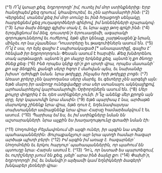 
(^1) _Ո՞վ կտար քեզ, եղբորորդի՛ իմ,
ուտել իմ մոր ստինքներից։
Երբ հանդիպեմ քեզ դրսում, կհամբուրեմ,
եւ չեն արհամարհի ինձ։_
(^2) _Վերցնեմ, տանեմ քեզ իմ մոր տունը
եւ ինձ հղացողի սենյակը,
հարբեցնեմ քեզ յուղագործների գինիով,
իմ նռնենիների օշարակով։_
(^3) _Նրա ձախ ձեռքը գլխիս տակ է,
եւ նրա աջը թող գրկի ինձ։_
(^4) _Երդվեցնում եմ ձեզ, դուստրե՛ր Երուսաղեմի,
ագարակի զորություններով եւ ուժերով,
եթե վեր կենաք, չարթնացնե՛ք նրան,
մինչեւ որ նա չկամենա։_
Դուստրերը եւ թագուհիներն ասում են.
(^5) _Ո՞վ է սա, որ ելել գալիս է սպիտակացած [* անապատից],
գալիս է՝ հենված իր եղբորորդուն։_
Փեսան ասում է հարսին.
_Քեզ խնձորենու տակ արթնացրի.
այնտե՛ղ քո մայրը երկնեց քեզ,
այնտե՛ղ քո ծնողը ծնեց քեզ։_
(^6) _Ինձ որպես կնիք դի՛ր քո սրտի վրա,
որպես մատանի՝ քո աջ ձեռքին,
քանզի սերը հզոր է մահվան պես,
եւ նախանձը խիստ՝ դժոխքի նման.
նրա թռիչքը, ինչպես հրի թռիչքը բոցե։_
(^7) _Առատ ջրերը չեն կարողանա սերը մարել,
եւ գետերը չեն արգելի այն։
Եթե մարդ իր ամբողջ ունեցվածքը տա
սեր ստանալու ակնկալիքով,
արհամարհելով կարհամարհվի։_
Օրիորդներն ասում են.
(^8) _Մեր քույրը փոքրիկ է
եւ դեռ ստինքներ չունի.
ի՞նչ անենք մեր քրոջն այն օրը,
երբ կպատմվի նրա մասին։_
(^9) _Եթե պարիսպ է նա,
արծաթե մարտկոց շինենք նրա վրա,
եթե դուռ է,
եղեւնափայտյա տախտակներ ամրացնենք նրա վրա։_
Հարսը համարձակվում է եւ ասում.
(^10) _Պարիսպ եմ ես,
եւ իմ ստինքները նման են աշտարակների.
նրա աչքին ես խաղաղությունը գտածի նման էի։_


(^11) _Սողոմոնը Բելմավոնում մի այգի ուներ,
իր այգին նա տվեց պահապաններին։
Յուրաքանչյուր այր նրա պտղի համար
հազար արծաթ պիտի բերի։_
(^12) _Իմ այգին իմ առաջ է.
հազարներ՝ Սողոմոնին
եւ երկու հարյուր՝ պահապաններին,
որ պահում են պտուղը նրա։_
Հարսն ասում է.
(^13) _Դո՛ւ, որ նստած ես պարտեզում,
եւ ուրիշները լսում են քեզ,
լսելի՛ արա ինձ ձայնը քո։_
(^14) _Փախի՛ր, եղբորորդի՛ իմ,
եւ նմանվի՛ր այծյամի կամ եղնիկների ձագերի՝
խնկաբեր լեռների վրա։_


